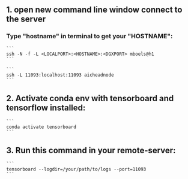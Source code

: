 

## 1. open new command line window connect to the server

### Type "hostname" in terminal to get your "HOSTNAME":
    ```
    ssh -N -f -L <LOCALPORT>:<HOSTNAME>:<DGXPORT> mboels@h1
    ```

    ```
	ssh -L 11093:localhost:11093 aicheadnode
    ```

## 2. Activate conda env with tensorboard and tensorflow installed:
    ```
    conda activate tensorboard
    ```

## 3. Run this command in your remote-server: 
    ```
    tensorboard --logdir=/your/path/to/logs --port=11093
    ```
